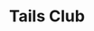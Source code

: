 ---
title: Tails Club
link: tailsclub
short_description: A social media website for creative furry and animal enthusiasts
description: Tails Club is a social media web application made specifically for creative furry enthusiasts and anyone who may be interested in the furry community or related content. It has many similar features to other social media applications, such as profiles, group messaging, notifications, an advanced search feature, post voting, commenting, tagging, mentioning, an online indicator, privacy settings, and much more. It has an emphasis on minimalism, clean design, and modern technologies. It is completely accessible without Javascript enabled, but having it enabled allows for many cool features. It is also set up for language localization, where translations can be crowd-sourced.<br><br>Tails Club is built using Node.js in the back end and plain HTML, CSS, and some JavaScript in the front end. It uses <a href="https://socket.io" target="_blank">Socket.io</a> technology to enable real-time content updates in various different areas and XMLHttpRequests to fetch additional content without reloading the page, creating an infinite scrolling effect on post and group pages. <a href="https://mongoosejs.com" target="_blank">Mongoose</a> is used for advanced interaction with the database, allowing for features such as filtering posts by popularity, date, rating, and media, fetching tags that are trending in the past 12 hours, and more.<br><br>There are a multitude of additional features not mentioned. To try them out, <a href="https://tails.club/register" target="_blank">try making an account for yourself</a> and explore around!
dates: {
    updated: Jan 2021,
    released: Jan 2019
}
technologies: [Node.js, Express, Handlebars, Socket.io, JavaScript, CSS, Mongoose, MongoDB]
links: [
    {
        title: Website,
        link: https://tails.club
    }, {
        title: Trello Board,
        link: https://trello.com/b/9xhDNLTp
    }, {
        title: Discord Server,
        link: https://discord.gg/6X6cQhZv27
    }
]
headerImage: tailsclub1.png
images: [tailsclub2.png, tailsclub3.png, tailsclub4.png]
color: ["rgb(99, 204, 193)", "rgb(49, 163, 152)"]
---